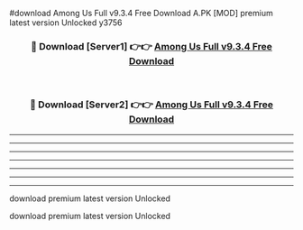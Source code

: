 #download Among Us Full v9.3.4 Free Download A.PK [MOD] premium latest version Unlocked y3756 



<div align="center">
<h3>🔴 Download [Server1] 👉👉 <a href="https://download1apk.web.app/">Among Us Full v9.3.4 Free Download</a></h3><br>

<h3>🔴 Download [Server2] 👉👉 <a href="https://download1apk.web.app/">Among Us Full v9.3.4 Free Download</a></h3>
</div>





----------------------------------------------------------

----------------------------------------------------------

----------------------------------------------------------

----------------------------------------------------------

----------------------------------------------------------

----------------------------------------------------------

----------------------------------------------------------

download premium latest version Unlocked

download premium latest version Unlocked

